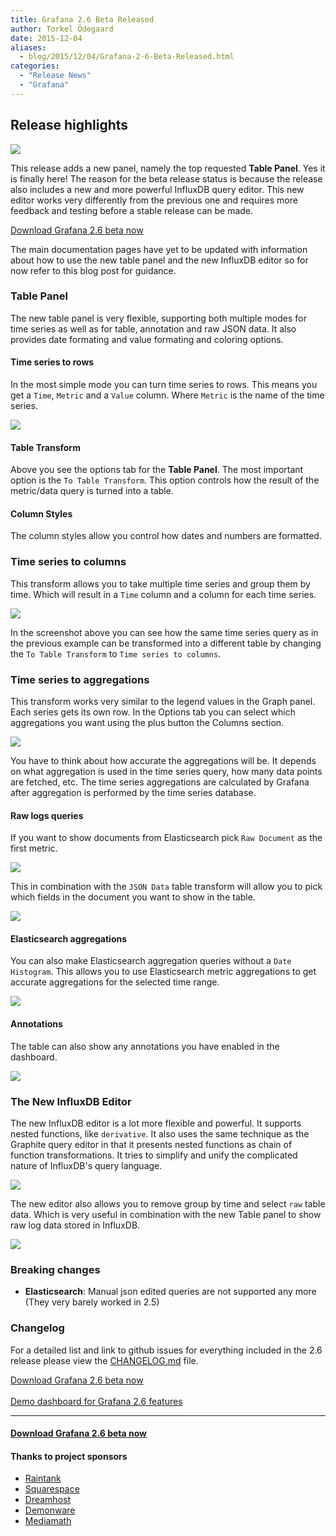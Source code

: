 ```yaml
---
title: Grafana 2.6 Beta Released
author: Torkel Ödegaard
date: 2015-12-04
aliases:
  - blog/2015/12/04/Grafana-2-6-Beta-Released.html
categories:
  - "Release News"
  - "Grafana"
---
```


## Release highlights

<img src="/assets/img/blog/v2.6/header.png" class="no-shadow">

This release adds a new panel, namely the top requested **Table Panel**. Yes it is
finally here! The reason for the beta release status is because the release also
includes a new and more powerful InfluxDB query editor.  This new editor works very
differently from the previous one and requires more feedback and testing
before a stable release can be made.

<div class="text-center">
  <a class="button secondary radius" href="/download">Download Grafana 2.6 beta now</a>
</div>


The main documentation pages have yet to be updated with information about how to use
the new table panel and the new InfluxDB editor so for now refer to this blog post for guidance.

### Table Panel

The new table panel is very flexible, supporting both multiple modes for time series as well as for
table, annotation and raw JSON data. It also provides date formating and value formating and coloring options.

#### Time series to rows

In the most simple mode you can turn time series to rows. This means you get a `Time`, `Metric` and a `Value` column.
Where `Metric` is the name of the time series.

<img src="/assets/img/blog/v2.6/table_ts_to_rows.png">

#### Table Transform
Above you see the options tab for the **Table Panel**. The most important option is the `To Table Transform`.
This option controls how the result of the metric/data query is turned into a table.

#### Column Styles
The column styles allow you control how dates and numbers are formatted.

### Time series to columns
This transform allows you to take multiple time series and group them by time. Which will result in a `Time` column
and a column for each time series.

<img src="/assets/img/blog/v2.6/table_ts_to_columns.png">

In the screenshot above you can see how the same time series query as in the previous example can be transformed into
a different table by changing the `To Table Transform` to  `Time series to columns`.

### Time series to aggregations
This transform works very similar to the legend values in the Graph panel. Each series gets its own row. In the Options
tab you can select which aggregations you want using the plus button the Columns section.

<img src="/assets/img/blog/v2.6/table_ts_to_aggregations.png">

You have to think about how accurate the aggregations will be. It depends on what aggregation is used in the time series query,
how many data points are fetched, etc. The time series aggregations are calculated by Grafana after aggregation is performed
by the time series database.

#### Raw logs queries

If you want to show documents from Elasticsearch pick `Raw Document` as the first metric.

<img src="/assets/img/blog/v2.6/elastic_raw_doc.png">

This in combination with the `JSON Data` table transform will allow you to pick which fields in the document
you want to show in the table.

<img src="/assets/img/blog/v2.6/table_json_data.png">

#### Elasticsearch aggregations

You can also make Elasticsearch aggregation queries without a `Date Histogram`. This allows you to
use Elasticsearch metric aggregations to get accurate aggregations for the selected time range.

<img src="/assets/img/blog/v2.6/elastic_aggregations.png">

#### Annotations

The table can also show any annotations you have enabled in the dashboard.

<img src="/assets/img/blog/v2.6/table_annotations.png">

### The New InfluxDB Editor
The new InfluxDB editor is a lot more flexible and powerful. It supports nested functions, like `derivative`.
It also uses the same technique as the Graphite query editor in that it presents nested functions as chain of function
transformations. It tries to simplify and unify the complicated nature of InfluxDB's query language.

<img src="/assets/img/blog/v2.6/influxdb_editor_v3.gif">

The new editor also allows you to remove group by time and select `raw` table data. Which is very useful
in combination with the new Table panel to show raw log data stored in InfluxDB.

<img src="/assets/img/blog/v2.6/table_influxdb_logs.png">

### Breaking changes
* **Elasticsearch**: Manual json edited queries are not supported any more (They very barely worked in 2.5)

### Changelog
For a detailed list and link to github issues for everything included in the 2.6 release please
view the [CHANGELOG.md](https://github.com/grafana/grafana/blob/master/CHANGELOG.md) file.

<a href="/download">Download Grafana 2.6 beta now</a> <br><br>
<a href="http://play.grafana.org/dashboard/db/new-features-in-v2-6">Demo dashboard for Grafana 2.6 features</a>

- - -

#### <a href="http://grafana.org/download">Download Grafana 2.6 beta now</a>

#### Thanks to project sponsors
* [Raintank](http://raintank.io)
* [Squarespace](http://www.squarespace.com)
* [Dreamhost](http://www.dreamhost.com)
* [Demonware](http://www.demonware.net)
* [Mediamath](https://developer.mediamath.com/OpenSource)


